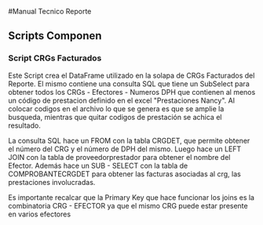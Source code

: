 #Manual Tecnico Reporte

## Scripts Componen

### Script CRGs Facturados

Este Script crea el DataFrame utilizado en la solapa de CRGs Facturados del Reporte. El mismo contiene una consulta SQL
que tiene un SubSelect para obtener todos los CRGs - Efectores - Numeros DPH que contienen al menos un código de 
prestacion definido en el excel "Prestaciones Nancy". Al colocar codigos en el archivo lo que se genera es que se amplie
la busqueda, mientras que quitar codigos de prestación se achica el resultado.

La consulta SQL hace un FROM con la tabla CRGDET, que permite obtener el número del CRG y el número de DPH del mismo.
Luego hace un LEFT JOIN con la tabla de proveedorprestador para obtener el nombre del Efector. Además hace un SUB - SELECT
con la tabla de COMPROBANTECRGDET para obtener las facturas asociadas al crg, las prestaciones involucradas.

Es importante recalcar que la Primary Key que hace funcionar los joins es la combinatoria CRG - EFECTOR ya que el mismo
CRG puede estar presente en varios efectores